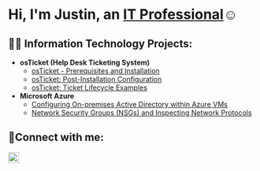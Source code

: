 <h1>Hi, I'm Justin, an <a href="https://linkedin.com/in/justin-sampson-721041373">IT Professional</a>☺</h1>

<h2>👨‍💻 Information Technology Projects:</h2>

- <b>osTicket (Help Desk Ticketing System)</b>
  - [osTicket - Prerequisites and Installation](https://github.com/KuraKiyuko/osticket-prereqs)
  - [osTicket: Post-Installation Configuration](https://github.com/KuraKiyuko/post-install-config)
  - [osTicket: Ticket Lifecycle Examples](https://github.com/KuraKiyuko/ticket-lifecycle)
- <b>Microsoft Azure</b>
  - [Configuring On-premises Active Directory within Azure VMs](https://github.com/joshmadakorcc/configure-ad)
  - [Network Security Groups (NSGs) and Inspecting Network Protocols](https://github.com/joshmadakorcc/azure-network-protocols)

<h2>🤳Connect with me:</h2>

[<img align="left" alt="Josh | LinkedIn" width="22px" src="https://cdn.jsdelivr.net/npm/simple-icons@v3/icons/linkedin.svg" />][linkedin]

[linkedin]: https://linkedin.com/in/justin-sampson-721041373

